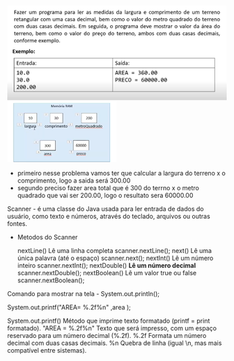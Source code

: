 ![img.png](img.png)
![img_1.png](img_1.png)
 - primeiro nesse problema vamos ter que calcular a largura do terreno x o comprimento, logo a saida será 300.00
 - segundo preciso fazer area total que é 300 do terrno x o metro quadrado que vai ser 200.00, logo o resultato sera 60000.00

Scanner - é uma classe do Java usada para ler entrada de dados do usuário, como texto e números, através do teclado, arquivos ou outras fontes.
 - Metodos do Scanner

   nextLine()	Lê uma linha completa	scanner.nextLine();
   next()	Lê uma única palavra (até o espaço)	scanner.next();
   nextInt()	Lê um número inteiro	scanner.nextInt();
   nextDouble()	**Lê um número decimal**	scanner.nextDouble();
   nextBoolean()	Lê um valor true ou false	scanner.nextBoolean();

Comando para mostrar na tela -  System.out.println(); 

System.out.printf("AREA= %.2f%n" ,area );

System.out.printf()	Método que imprime texto formatado (printf = print formatado).
"AREA = %.2f%n"	Texto que será impresso, com um espaço reservado para um número decimal (%.2f).
%.2f	Formata um número decimal com duas casas decimais.
%n	Quebra de linha (igual \n, mas mais compatível entre sistemas).
